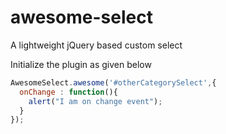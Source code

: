 awesome-select
==============

A lightweight jQuery based custom select


Initialize the plugin as given below

```javascript
AwesomeSelect.awesome('#otherCategorySelect',{
  onChange : function(){
    alert("I am on change event");
  }
});
```

